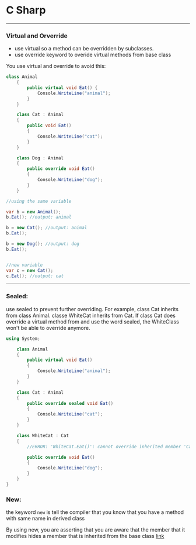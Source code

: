 # C Sharp

---

### Virtual and Orverride

- use virtual so a method can be overridden by subclasses.
- use override keyword to overide virtual methods from base class

You use virtual and override to avoid this:

```csharp
class Animal
    {
        public virtual void Eat() {
            Console.WriteLine("animal");
        }
    }

    class Cat : Animal
    {
        public void Eat()
        {
            Console.WriteLine("cat");
        }
    }

    class Dog : Animal
    {
        public override void Eat()
        {
            Console.WriteLine("dog");
        }
    }
```

```csharp
//using the same variable

var b = new Animal();
b.Eat(); //output: animal

b = new Cat(); //output: animal
b.Eat();

b = new Dog(); //output: dog
b.Eat();


//new variable
var c = new Cat();
c.Eat(); //output: cat
```

---

### Sealed:

use sealed to prevent further overriding. For example, class Cat inherits from class Animal. classe WhiteCat inherits from Cat. If class Cat does override a virtual method from and use the word sealed, the WhiteClass won't be able to override anymore.

```csharp
using System;

    class Animal
    {
        public virtual void Eat()
        {
            Console.WriteLine("animal");
        }
    }

    class Cat : Animal
    {
        public override sealed void Eat()
        {
            Console.WriteLine("cat");
        }
    }

    class WhiteCat : Cat
    {
        //ERROR: 'WhiteCat.Eat()': cannot override inherited member 'Cat.Eat()' because it is sealed [app]csharp(CS0239)

        public override void Eat()
        {
            Console.WriteLine("dog");
        }
    }
}
```

### New:

the keyword `new` is tell the compiler that you know that you have a method with same name in derived class

By using new, you are asserting that you are aware that the member that it modifies hides a member that is inherited from the base class
[link](https://docs.microsoft.com/en-us/dotnet/csharp/programming-guide/classes-and-structs/knowing-when-to-use-override-and-new-keywords)
